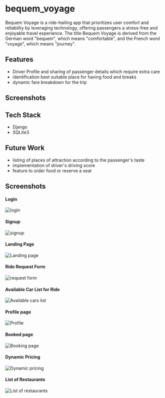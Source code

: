 # bequem_voyage
Bequem Voyage is a ride-hailing app that prioritizes user comfort and reliability by leveraging technology, offering passengers a stress-free and enjoyable travel experience. The title Bequem Voyage is derived from the German word "bequem", which means "comfortable", and the French word "voyage", which means "journey".

## Features
- Driver Profile and sharing of passenger details which require extra care
- identification best suitable place for having food and breaks
- dynamic fare breakdown for the trip

## Screenshots

## Tech Stack
- Django
- SQLite3

## Future Work
- listing of places of attraction according to the passenger's taste
- implementation of driver's driving score
- feature to order food or reserve a seat

## Screenshots

#### Login
![login](https://github.com/ADITHYASNAIR2021/got_gps_located/assets/91555336/edc498ac-39ff-4f8e-925e-7db00e026b28)

#### Signup
![signup](https://github.com/ADITHYASNAIR2021/got_gps_located/assets/91555336/529d9a89-5f4f-4293-87c4-c4bcff6cfe88)

#### Landing Page
![Landing page](https://github.com/ADITHYASNAIR2021/got_gps_located/assets/91555336/98c61e5e-4dc0-49fe-b14b-4c72ae76117a)

#### Ride Request Form
![request form](https://github.com/ADITHYASNAIR2021/got_gps_located/assets/91555336/af6fb31e-d0fe-42d9-be8b-942086719d30)

#### Available Car List for Ride
![Available cars list](https://github.com/ADITHYASNAIR2021/got_gps_located/assets/91555336/d630ccc2-7cb9-438a-b8c5-cdb52e39ddfb)

#### Profile page
![Profile](https://github.com/ADITHYASNAIR2021/got_gps_located/assets/91555336/5aa69947-d1fb-4d2f-b4d5-c55ef51fd74c)

#### Booked page
![Booking page](https://github.com/ADITHYASNAIR2021/got_gps_located/assets/91555336/f290d691-138b-4978-87e0-8575775dd05f)

#### Dynamic Pricing
![Dynamic pricing](https://github.com/ADITHYASNAIR2021/got_gps_located/assets/91555336/579ebdbd-b2d8-4cb1-85d3-675478653492)

#### List of Restaurants
![List of restaurants](https://github.com/ADITHYASNAIR2021/got_gps_located/assets/91555336/635dbd7e-92d1-43cd-930e-30a2af1b76b3)
